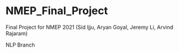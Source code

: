 # NMEP_Final_Project
Final Project for NMEP 2021 (Sid Ijju, Aryan Goyal, Jeremy Li, Arvind Rajaram)

NLP Branch
